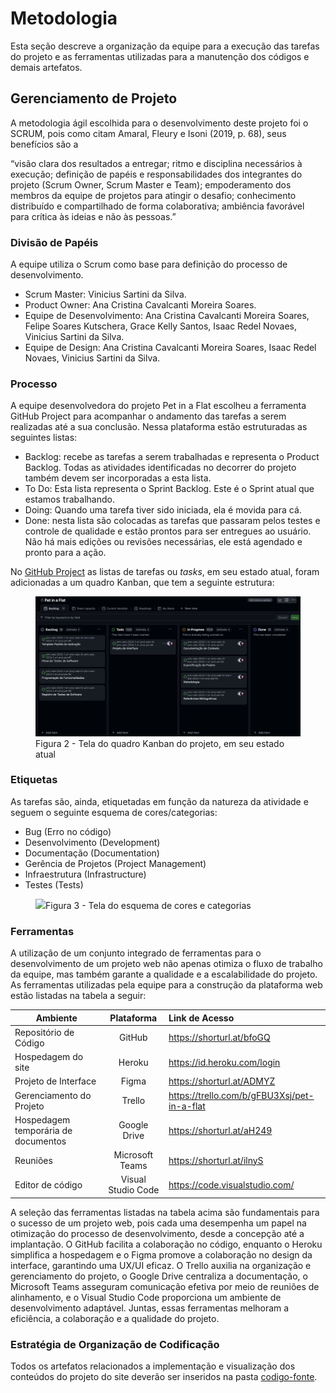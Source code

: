 # Metodologia

Esta seção descreve a organização da equipe para a execução das tarefas do projeto e as ferramentas utilizadas para a manutenção dos códigos e demais artefatos.


## Gerenciamento de Projeto
A metodologia ágil escolhida para o desenvolvimento deste projeto foi o SCRUM, pois como citam Amaral, Fleury e Isoni (2019, p. 68), seus benefícios são a

“visão clara dos resultados a entregar; ritmo e disciplina necessários à execução; definição de papéis e responsabilidades dos integrantes do projeto (Scrum Owner, Scrum Master e Team); empoderamento dos membros da equipe de projetos para atingir o desafio; conhecimento distribuído e compartilhado de forma colaborativa; ambiência favorável para crítica às ideias e não às pessoas.”

### Divisão de Papéis

A equipe utiliza o Scrum como base para definição do processo de desenvolvimento.

- Scrum Master: Vinicius Sartini da Silva.
- Product Owner: Ana Cristina Cavalcanti Moreira Soares.
- Equipe de Desenvolvimento: Ana Cristina Cavalcanti Moreira Soares, Felipe Soares Kutschera, Grace Kelly Santos, Isaac Redel Novaes, Vinicius Sartini da Silva.
- Equipe de Design: Ana Cristina Cavalcanti Moreira Soares, Isaac Redel Novaes, Vinicius Sartini da Silva.

### Processo  

A equipe desenvolvedora do projeto Pet in a Flat escolheu a ferramenta GitHub Project para acompanhar o andamento das tarefas a serem realizadas até a sua conclusão. Nessa plataforma estão estruturadas as seguintes listas:

- Backlog: recebe as tarefas a serem trabalhadas e representa o Product Backlog. Todas as atividades identificadas no decorrer do projeto também devem ser incorporadas a esta lista.
-  To Do: Esta lista representa o Sprint Backlog. Este é o Sprint atual que estamos trabalhando. 
- Doing: Quando uma tarefa tiver sido iniciada, ela é movida para cá. 
- Done: nesta lista são colocadas as tarefas que passaram pelos testes e controle de qualidade e estão prontos para ser entregues ao usuário. Não há mais edições ou revisões necessárias, ele está agendado e pronto para a ação.


No [GitHub Project](https://github.com/orgs/ICEI-PUC-Minas-PMV-ADS/projects/970) as listas de tarefas ou *tasks*, em seu estado atual, foram adicionadas a um quadro Kanban, que tem a seguinte estrutura:

<figure> 
  <img src="/documentos/img/kanban.png"
    <figcaption>Figura 2 - Tela do quadro Kanban do projeto, em seu estado atual</figcaption>
</figure> 


### Etiquetas
<p>As tarefas são, ainda, etiquetadas em função da natureza da atividade e seguem o seguinte esquema de cores/categorias:</p>

<ul>
  <li>Bug (Erro no código)</li>
  <li>Desenvolvimento (Development)</li>
  <li>Documentação (Documentation)</li>
  <li>Gerência de Projetos (Project Management)</li>
  <li>Infraestrutura (Infrastructure)</li>
  <li>Testes (Tests)</li>
</ul>

<figure> 
  <img src="https://user-images.githubusercontent.com/100447878/164068979-9eed46e1-9b44-461e-ab88-c2388e6767a1.png"
    <figcaption>Figura 3 - Tela do esquema de cores e categorias</figcaption>
</figure> 
  
### Ferramentas

A utilização de um conjunto integrado de ferramentas para o desenvolvimento de um projeto web não apenas otimiza o fluxo de trabalho da equipe, mas também garante a qualidade e a escalabilidade do projeto.
As ferramentas utilizadas pela equipe para a construção da plataforma web estão listadas na tabela a seguir:


| Ambiente    | Plataforma    | Link de Acesso |
| ------------- | :-------------: | :-------------- |
| Repositório de Código  | GitHub | https://shorturl.at/bfoGQ |
| Hospedagem do site              | Heroku                             | https://id.heroku.com/login                   |
| Projeto de Interface | Figma  | https://shorturl.at/ADMYZ  |
| Gerenciamento do Projeto  | Trello | https://trello.com/b/gFBU3Xsj/pet-in-a-flat  |
| Hospedagem temporária de documentos | Google Drive | https://shorturl.at/aH249 |
| Reuniões| Microsoft Teams | https://shorturl.at/ilnyS |
| Editor de código | Visual Studio Code | https://code.visualstudio.com/  |

A seleção das ferramentas listadas na tabela acima são fundamentais para o sucesso de um projeto web, pois cada uma desempenha um papel na otimização do processo de desenvolvimento, desde a concepção até a implantação. O GitHub facilita a colaboração no código, enquanto o Heroku simplifica a hospedagem e o Figma promove a colaboração no design da interface, garantindo uma UX/UI eficaz. O Trello auxilia na organização e gerenciamento do projeto, o Google Drive centraliza a documentação, o Microsoft Teams asseguram comunicação efetiva por meio de reuniões de alinhamento, e o Visual Studio Code proporciona um ambiente de desenvolvimento adaptável. Juntas, essas ferramentas melhoram a eficiência, a colaboração e a qualidade do projeto. 

### Estratégia de Organização de Codificação 

Todos os artefatos relacionados a implementação e visualização dos conteúdos do projeto do site deverão ser inseridos na pasta [codigo-fonte](http://https://github.com/ICEI-PUC-Minas-PMV-ADS/WebApplicationProject-Template-v2/tree/main/codigo-fonte). 
